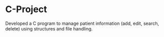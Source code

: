 # C-Project
Developed a C program to manage patient information (add, edit, search, delete) using structures and file handling.
